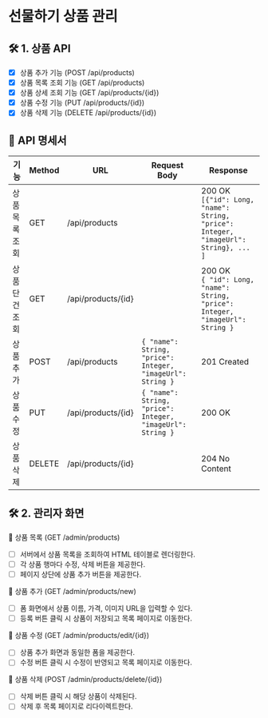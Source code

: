 # 선물하기 상품 관리

## 🛠 1. 상품 API

- [x] 상품 추가 기능 (POST /api/products)
- [x] 상품 목록 조회 기능 (GET /api/products)
- [x] 상품 상세 조회 기능 (GET /api/products/{id})
- [x] 상품 수정 기능 (PUT /api/products/{id})
- [x] 상품 삭제 기능 (DELETE /api/products/{id})

## 🧾 API 명세서

| 기능       | Method | URL                | Request Body                                               | Response                                                                               |
|----------|--------|--------------------|------------------------------------------------------------|----------------------------------------------------------------------------------------|
| 상품 목록 조회 | GET    | /api/products      |                                                            | 200 OK<br>`[{"id": Long, "name": String, "price": Integer, "imageUrl": String}, ... ]` |
| 상품 단건 조회 | GET    | /api/products/{id} |                                                            | 200 OK<br>`{ "id": Long, "name": String, "price": Integer, "imageUrl": String }`       |
| 상품 추가    | POST   | /api/products      | `{ "name": String, "price": Integer, "imageUrl": String }` | 201 Created                                                                            |
| 상품 수정    | PUT    | /api/products/{id} | `{ "name": String, "price": Integer, "imageUrl": String }` | 200 OK                                                                                 |
| 상품 삭제    | DELETE | /api/products/{id} |                                                            | 204 No Content                                                                         |

## 🛠 2. 관리자 화면

📌 상품 목록 (GET /admin/products)

- [ ] 서버에서 상품 목록을 조회하여 HTML 테이블로 렌더링한다.
- [ ] 각 상품 행마다 수정, 삭제 버튼을 제공한다.
- [ ] 페이지 상단에 상품 추가 버튼을 제공한다.

📌 상품 추가 (GET /admin/products/new)

- [ ] 폼 화면에서 상품 이름, 가격, 이미지 URL을 입력할 수 있다.
- [ ] 등록 버튼 클릭 시 상품이 저장되고 목록 페이지로 이동한다.

📌 상품 수정 (GET /admin/products/edit/{id})

- [ ] 상품 추가 화면과 동일한 폼을 제공한다.
- [ ] 수정 버튼 클릭 시 수정이 반영되고 목록 페이지로 이동한다.

📌 상품 삭제 (POST /admin/products/delete/{id})

- [ ] 삭제 버튼 클릭 시 해당 상품이 삭제된다.
- [ ] 삭제 후 목록 페이지로 리다이렉트한다.
